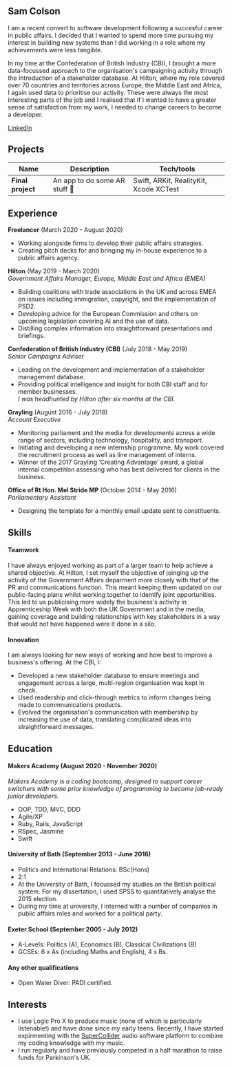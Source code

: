 ## Sam Colson

I am a recent convert to software development following a succesful career in public affairs. I decided that I wanted to spend more time pursuing my interest in building new systems than I did working in a role where my achievements were less tangible.

In my time at the Confederation of British Industry (CBI), I brought a more data-focussed approach to the organisation's campaigning activity through the introduction of a stakeholder database. At Hilton, where my role covered over 70 countries and territories across Europe, the Middle East and Africa, I again used data to prioritise our activity. These were always the most interesting parts of the job and I realised that if I wanted to have a greater sense of satisfaction from my work, I needed to change careers to become a developer.

[LinkedIn](https://www.linkedin.com/in/samcolson/)

## Projects

| Name                         | Description                            | Tech/tools        |
| ---------------------------- | -----------------                      | ----------------- |
| **Final project**            | An app to do some AR stuff 🤞                     | Swift, ARKit, RealityKit, Xcode XCTest |



## Experience

**Freelancer** (March 2020 - August 2020)  
- Working alongside firms to develop their public affairs strategies.
- Creating pitch decks for and bringing my in-house experience to a public affairs agency.

**Hilton** (May 2019 - March 2020)   
_Government Affairs Manager, Europe, Middle East and Africa (EMEA)_

- Building coalitions with trade associations in the UK and across EMEA on issues including immigration, copyright, and the implementation of PSD2.
- Developing advice for the European Commission and others on upcoming legislation covering AI and the use of data.
- Distilling complex information into straightforward presentations and briefings.

**Confederation of British Industry (CBI)** (July 2018 - May 2019)  
_Senior Campaigns Adviser_

- Leading on the development and implementation of a stakeholder management database.
- Providing political intelligence and insight for both CBI staff and for member businesses.  
_I was headhunted by Hilton after six months at the CBI._

**Grayling** (August 2016 - July 2018)  
_Account Executive_
- Monitoring parliament and the media for developments across a wide range of sectors, including technology, hospitality, and transport.
- Initiating and developing a new internship programme. My work covered the recruitment process as well as line management of interns.
- Winner of the 2017 Grayling ‘Creating Advantage’ award, a global internal competition assessing who has best delivered for clients in the business.


**Office of Rt Hon. Mel Stride MP** (October 2014 - May 2016)  
_Parliamentary Assistant_
- Designing the template for a monthly email update sent to constituents.


## Skills

#### Teamwork

I have always enjoyed working as part of a larger team to help achieve a shared objective. At Hilton, I set myself the objective of joinging up the activity of the Government Affairs deparment more closely with that of the PR and communications function. This meant keeping them updated on our public-facing plans whilst working together to identify joint opportunities. This led to us publicising more widely the business's activity in Apprenticeship Week with both the UK Government and in the media, gaining coverage and building relationships with key stakeholders in a way that would not have happened were it done in a silo.

#### Innovation

I am always looking for new ways of working and how best to improve a business's offering. At the CBI, I:
- Developed a new stakeholder database to ensure meetings and engagement across a large, multi-region organisation was kept in check.
- Used readership and click-through metrics to inform changes being made to commnunications products.
- Evolved the organisation's communication with membership by increasing the use of data, translating complicated ideas into straightforward messages.

## Education

#### Makers Academy (August 2020 - November 2020)  
_Makers Academy is a coding bootcamp, designed to support career switchers with some prior knowledge of programming to become job-ready junior developers._
- OOP, TDD, MVC, DDD
- Agile/XP
- Ruby, Rails, JavaScript
- RSpec, Jasmine
- Swift

#### University of Bath (September 2013 - June 2016)  
- Politics and International Relations: BSc(Hons)
- 2:1
- At the University of Bath, I focussed my studies on the British political system. For my dissertation, I used SPSS to quantitatively analyse the 2015 election.
- During my time at university, I interned with a number of companies in public affairs roles and worked for a political party.

#### Exeter School (September 2005 - July 2012)  
- A-Levels: Politics (A), Economics (B), Classical Civilizations (B)
- GCSEs: 6 x As (including Maths and English), 4 x Bs.

#### Any other qualifications  
- Open Water Diver: PADI certified.

## Interests  
- I use Logic Pro X to produce music (none of which is particularly listenable!) and have done since my early teens. Recently, I have started expirmenting with the [SuperCollider](https://supercollider.github.io) audio software platform to combine my coding knowledge with my music.
- I run regularly and have previously competed in a half marathon to raise funds for Parkinson's UK.
